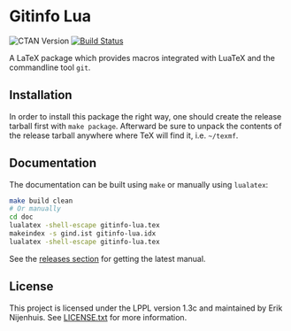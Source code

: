 # Gitinfo Lua
![CTAN Version](https://img.shields.io/ctan/v/gitinfo-lua)
[![Build Status](https://github.com/Xerdi/gitinfo-lua/actions/workflows/main.yml/badge.svg)](https://github.com/Xerdi/gitinfo-lua/actions/workflows/main.yml)

A LaTeX package which provides macros integrated with LuaTeX and the commandline tool `git`.

## Installation
In order to install this package the right way, one should create the release tarball first with `make package`.
Afterward be sure to unpack the contents of the release tarball anywhere where TeX will find it, i.e. `~/texmf`.

## Documentation
The documentation can be built using `make` or manually using `lualatex`:
```bash
make build clean
# Or manually
cd doc
lualatex -shell-escape gitinfo-lua.tex
makeindex -s gind.ist gitinfo-lua.idx
lualatex -shell-escape gitinfo-lua.tex
```

See the [releases section](https://github.com/Xerdi/gitinfo-lua/releases) for getting the latest manual.

## License
This project is licensed under the LPPL version 1.3c and maintained by Erik Nijenhuis.
See [LICENSE.txt](LICENSE.txt) for more information.
